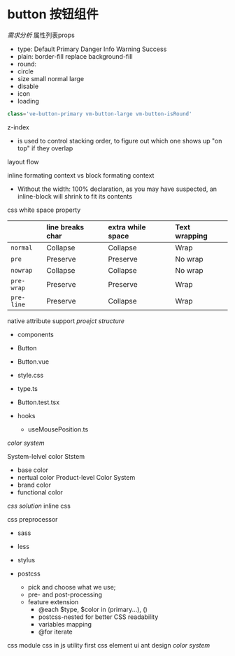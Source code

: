 # button 按钮组件


*需求分析*
属性列表props
- type: Default Primary Danger Info Warning Success
- plain: border-fill replace background-fill
- round:
- circle
- size small normal large
- disable
- icon
- loading 



```js
class='ve-button-primary vm-button-large vm-button-isRound'
```
z-index 
- is used to control stacking order, to figure out which one shows up "on top" if they overlap

layout flow 

inline formating context vs block formating context
- Without the width: 100% declaration, as you may have suspected, an inline-block will shrink to fit its contents

css white space property

|            | line breaks char | extra while space | Text wrapping |
| :--------- | :--------------- | :-------------- | :------------ |
| `normal`   | Collapse         | Collapse        | Wrap          |
| `pre`      | Preserve         | Preserve        | No wrap       |
| `nowrap`   | Collapse         | Collapse        | No wrap       |
| `pre-wrap` | Preserve         | Preserve        | Wrap          |
| `pre-line` | Preserve         | Collapse        | Wrap          |

native attribute support
*proejct structure*
- components
 - Button
  - Button.vue
  - style.css
  - type.ts
  - Button.test.tsx

- hooks
  - useMousePosition.ts


*color system*

System-lelvel color Ststem
-  base color
-  nertual color
Product-level Color System
- brand color
- functional color

*css solution*
inline css

css preprocessor
- sass
- less
- stylus
- postcss


  - pick and choose what we use; 
  - pre- and post-processing
  - feature extension
    - @each $type, $color in (primary...), ()
    - postcss-nested for better CSS readability 
    - variables mapping
    - @for iterate

css module
css in js
utility first css
element ui ant design
*color system*